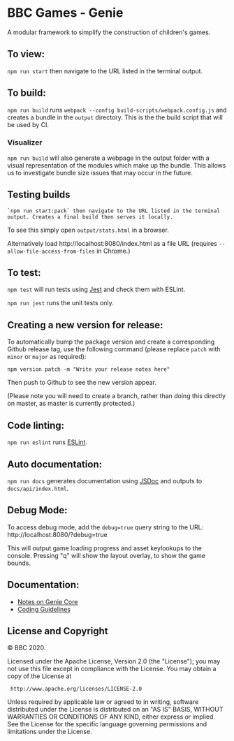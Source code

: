 # BBC Games - Genie

A modular framework to simplify the construction of children's games.

## To view:

`npm run start` then navigate to the URL listed in the terminal output.

## To build:

`npm run build` runs `webpack --config build-scripts/webpack.config.js` and creates a bundle in the `output` directory.
This is the the build script that will be used by CI.

### Visualizer

`npm run build` will also generate a webpage in the output folder with a visual representation of the modules which make up the bundle. This allows us to investigate bundle size issues that may occur in the future.

## Testing builds
    `npm run start:pack` then navigate to the URL listed in the terminal output. Creates a final build then serves it locally.

To see this simply open `output/stats.html` in a browser.

Alternatively load http://localhost:8080/index.html as a file URL (requires `--allow-file-access-from-files` in Chrome.)

## To test:

`npm test` will run tests using [Jest](https://jestjs.io/) and check them with ESLint.

`npm run jest` runs the unit tests only.


## Creating a new version for release:

To automatically bump the package version and create a corresponding Github release tag, use the following command (please replace `patch` with `minor` or `major` as required):

```
npm version patch -m "Write your release notes here"
```

Then push to Github to see the new version appear.

(Please note you will need to create a branch, rather than doing this directly on master, as master is currently protected.)

## Code linting:

`npm run eslint` runs [ESLint](https://eslint.org/).

## Auto documentation:

`npm run docs` generates documentation using [JSDoc](https://usejsdoc.org/) and outputs to `docs/api/index.html`.

## Debug Mode:

To access debug mode, add the `debug=true` query string to the URL: http://localhost:8080/?debug=true

This will output game loading progress and asset keylookups to the console. Pressing "q" will show the layout overlay, to show the game bounds.

## Documentation:

*   [Notes on Genie Core](https://github.com/bbc/childrens-games-genie/blob/master/docs/notes-on-genie-core.md)
*   [Coding Guidelines](https://github.com/bbc/childrens-games-genie/blob/master/docs/coding-guidelines.md)

## License and Copyright

© BBC 2020.

Licensed under the Apache License, Version 2.0 (the "License");
you may not use this file except in compliance with the License.
You may obtain a copy of the License at

     http://www.apache.org/licenses/LICENSE-2.0

Unless required by applicable law or agreed to in writing, software
distributed under the License is distributed on an "AS IS" BASIS,
WITHOUT WARRANTIES OR CONDITIONS OF ANY KIND, either express or implied.
See the License for the specific language governing permissions and
limitations under the License.
